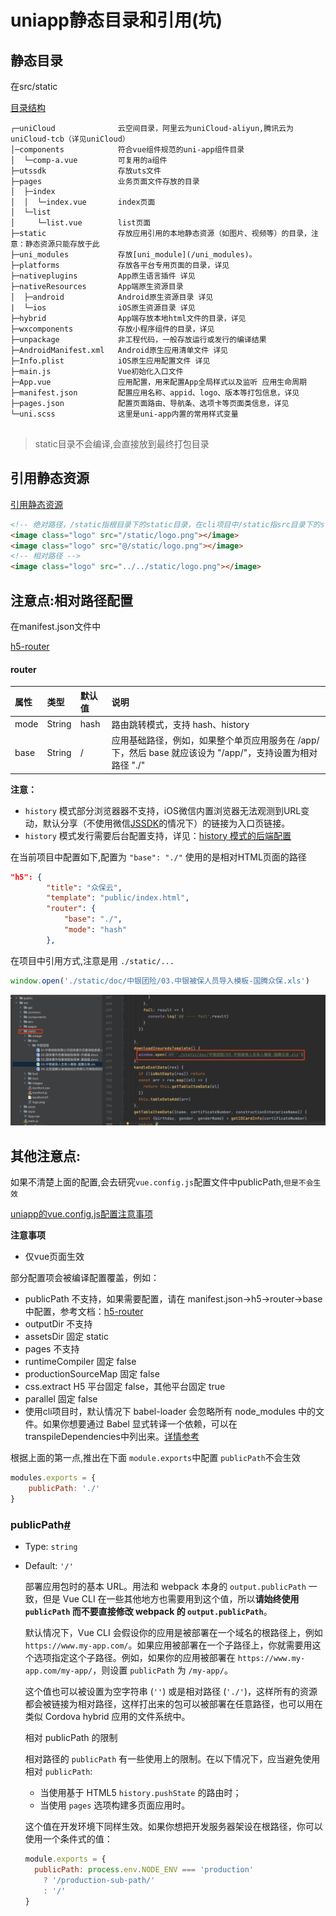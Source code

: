 # uniapp静态目录和引用(坑)

## 静态目录

在src/static

[目录结构](https://uniapp.dcloud.net.cn/tutorial/project.html#%E7%9B%AE%E5%BD%95%E7%BB%93%E6%9E%84)

```
┌─uniCloud              云空间目录，阿里云为uniCloud-aliyun,腾讯云为uniCloud-tcb（详见uniCloud）
│─components            符合vue组件规范的uni-app组件目录
│  └─comp-a.vue         可复用的a组件
├─utssdk                存放uts文件
├─pages                 业务页面文件存放的目录
│  ├─index
│  │  └─index.vue       index页面
│  └─list
│     └─list.vue        list页面
├─static                存放应用引用的本地静态资源（如图片、视频等）的目录，注意：静态资源只能存放于此
├─uni_modules           存放[uni_module](/uni_modules)。
├─platforms             存放各平台专用页面的目录，详见
├─nativeplugins         App原生语言插件 详见
├─nativeResources       App端原生资源目录
│  ├─android            Android原生资源目录 详见
|  └─ios                iOS原生资源目录 详见
├─hybrid                App端存放本地html文件的目录，详见
├─wxcomponents          存放小程序组件的目录，详见
├─unpackage             非工程代码，一般存放运行或发行的编译结果
├─AndroidManifest.xml   Android原生应用清单文件 详见
├─Info.plist            iOS原生应用配置文件 详见
├─main.js               Vue初始化入口文件
├─App.vue               应用配置，用来配置App全局样式以及监听 应用生命周期
├─manifest.json         配置应用名称、appid、logo、版本等打包信息，详见
├─pages.json            配置页面路由、导航条、选项卡等页面类信息，详见
└─uni.scss              这里是uni-app内置的常用样式变量
	
```

> static目录不会编译,会直接放到最终打包目录

## 引用静态资源

[引用静态资源](https://zh.uniapp.dcloud.io/tutorial/page-static-assets.html)

```html
<!-- 绝对路径，/static指根目录下的static目录，在cli项目中/static指src目录下的static目录 -->
<image class="logo" src="/static/logo.png"></image>
<image class="logo" src="@/static/logo.png"></image>
<!-- 相对路径 -->
<image class="logo" src="../../static/logo.png"></image>
```



## 注意点:相对路径配置

在manifest.json文件中

[h5-router](https://zh.uniapp.dcloud.io/collocation/manifest.html#h5-router)

#### router

| 属性 | 类型   | 默认值 | 说明                                                         |
| :--- | :----- | :----- | :----------------------------------------------------------- |
| mode | String | hash   | 路由跳转模式，支持 hash、history                             |
| base | String | /      | 应用基础路径，例如，如果整个单页应用服务在 /app/ 下，然后 base 就应该设为 "/app/"，支持设置为相对路径 "./" |

**注意：**

- `history` 模式部分浏览器器不支持，iOS微信内置浏览器无法观测到URL变动，默认分享（不使用微信[JSSDK](https://ask.dcloud.net.cn/article/35380)的情况下）的链接为入口页链接。
- `history` 模式发行需要后台配置支持，详见：[history 模式的后端配置](https://router.vuejs.org/zh/guide/essentials/history-mode.html#后端配置例子)



在当前项目中配置如下,配置为 `"base": "./"` 使用的是相对HTML页面的路径

```json
"h5": {
		"title": "众保云",
		"template": "public/index.html",
		"router": {
			"base": "./",
			"mode": "hash"
		},
```

在项目中引用方式,注意是用 `./static/...`

```js
window.open('./static/doc/中银团险/03.中银被保人员导入模板-国腾众保.xls')
```

![image-20230607095501117](assets/image-20230607095501117.png)

## 其他注意点:

如果不清楚上面的配置,会去研究`vue.config.js`配置文件中publicPath,`但是不会生效`

[uniapp的vue.config.js配置注意事项](https://zh.uniapp.dcloud.io/collocation/vue-config.html#)

**注意事项**

- 仅vue页面生效

部分配置项会被编译配置覆盖，例如：

- publicPath 不支持，如果需要配置，请在 manifest.json->h5->router->base 中配置，参考文档：[h5-router](https://zh.uniapp.dcloud.io/collocation/manifest#h5-router)
- outputDir 不支持
- assetsDir 固定 static
- pages 不支持
- runtimeCompiler 固定 false
- productionSourceMap 固定 false
- css.extract H5 平台固定 false，其他平台固定 true
- parallel 固定 false
- 使用cli项目时，默认情况下 babel-loader 会忽略所有 node_modules 中的文件。如果你想要通过 Babel 显式转译一个依赖，可以在transpileDependencies中列出来。[详情参考](https://cli.vuejs.org/zh/config/#transpiledependencies)



根据上面的第一点,推出在下面 `module.exports`中配置 `publicPath`不会生效

```js
modules.exports = {
    publicPath: './'
}
```

### publicPath[#](https://cli.vuejs.org/zh/config/#publicpath)

- Type: `string`

- Default: `'/'`

    部署应用包时的基本 URL。用法和 webpack 本身的 `output.publicPath` 一致，但是 Vue CLI 在一些其他地方也需要用到这个值，所以**请始终使用 `publicPath` 而不要直接修改 webpack 的 `output.publicPath`**。

    默认情况下，Vue CLI 会假设你的应用是被部署在一个域名的根路径上，例如 `https://www.my-app.com/`。如果应用被部署在一个子路径上，你就需要用这个选项指定这个子路径。例如，如果你的应用被部署在 `https://www.my-app.com/my-app/`，则设置 `publicPath` 为 `/my-app/`。

    这个值也可以被设置为空字符串 (`''`) 或是相对路径 (`'./'`)，这样所有的资源都会被链接为相对路径，这样打出来的包可以被部署在任意路径，也可以用在类似 Cordova hybrid 应用的文件系统中。

    相对 publicPath 的限制

    相对路径的 `publicPath` 有一些使用上的限制。在以下情况下，应当避免使用相对 `publicPath`:

    - 当使用基于 HTML5 `history.pushState` 的路由时；
    - 当使用 `pages` 选项构建多页面应用时。

    这个值在开发环境下同样生效。如果你想把开发服务器架设在根路径，你可以使用一个条件式的值：

    ```js
    module.exports = {
      publicPath: process.env.NODE_ENV === 'production'
        ? '/production-sub-path/'
        : '/'
    }
    ```